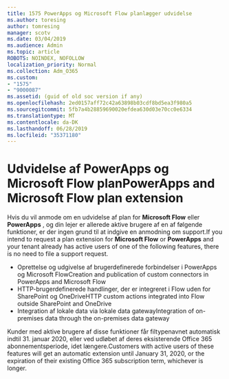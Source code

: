 ```yaml
---
title: 1575 PowerApps og Microsoft Flow planlægger udvidelse
ms.author: toresing
author: tomresing
manager: scotv
ms.date: 03/04/2019
ms.audience: Admin
ms.topic: article
ROBOTS: NOINDEX, NOFOLLOW
localization_priority: Normal
ms.collection: Adm_O365
ms.custom:
- "1575"
- "9000087"
ms.assetid: (guid of old soc version if any)
ms.openlocfilehash: 2ed0157aff72c42a63898b03cdf8bd5ea3f980a5
ms.sourcegitcommit: 5fb7a4b28859690020efdea630d03e70cc0e6334
ms.translationtype: MT
ms.contentlocale: da-DK
ms.lasthandoff: 06/28/2019
ms.locfileid: "35371180"
---
```

# <a name="powerapps-and-microsoft-flow-plan-extension"></a><span data-ttu-id="6b6c7-102">Udvidelse af PowerApps og Microsoft Flow plan</span><span class="sxs-lookup"><span data-stu-id="6b6c7-102">PowerApps and Microsoft Flow plan extension</span></span>

<span data-ttu-id="6b6c7-103">Hvis du vil anmode om en udvidelse af plan for **Microsoft Flow** eller **PowerApps** , og din lejer er allerede aktive brugere af en af følgende funktioner, er der ingen grund til at indgive en anmodning om support.</span><span class="sxs-lookup"><span data-stu-id="6b6c7-103">If you intend to request a plan extension for **Microsoft Flow** or **PowerApps** and your tenant already has active users of one of the following features, there is no need to file a support request.</span></span>

- <span data-ttu-id="6b6c7-104">Oprettelse og udgivelse af brugerdefinerede forbindelser i PowerApps og Microsoft Flow</span><span class="sxs-lookup"><span data-stu-id="6b6c7-104">Creation and publication of custom connectors in PowerApps and Microsoft Flow</span></span>
- <span data-ttu-id="6b6c7-105">HTTP-brugerdefinerede handlinger, der er integreret i Flow uden for SharePoint og OneDrive</span><span class="sxs-lookup"><span data-stu-id="6b6c7-105">HTTP custom actions integrated into Flow outside SharePoint and OneDrive</span></span>
- <span data-ttu-id="6b6c7-106">Integration af lokale data via lokale data gateway</span><span class="sxs-lookup"><span data-stu-id="6b6c7-106">Integration of on-premises data through the on-premises  data gateway</span></span>

<span data-ttu-id="6b6c7-107">Kunder med aktive brugere af disse funktioner får filtypenavnet automatisk indtil 31. januar 2020, eller ved udløbet af deres eksisterende Office 365 abonnementsperiode, idet længere.</span><span class="sxs-lookup"><span data-stu-id="6b6c7-107">Customers with active users of these features will get an automatic extension until January 31, 2020, or the expiration of their existing Office 365 subscription term, whichever is longer.</span></span>